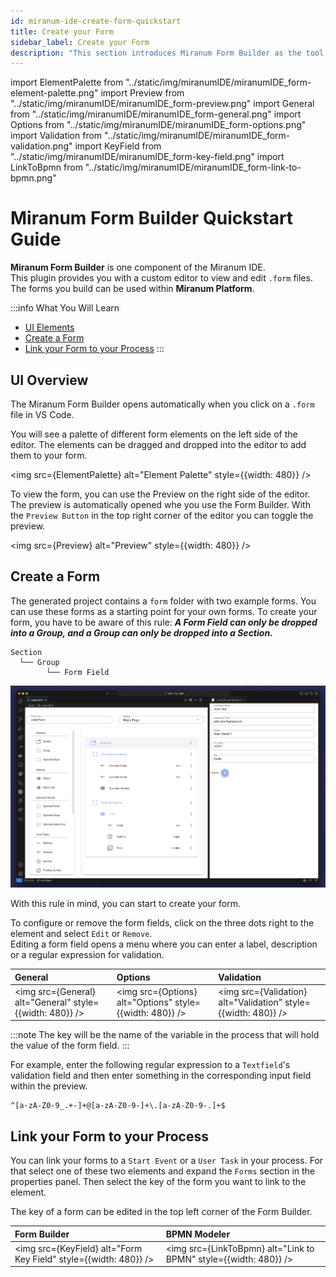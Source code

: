 ```yaml
---
id: miranum-ide-create-form-quickstart
title: Create your Form
sidebar_label: Create your Form
description: "This section introduces Miranum Form Builder as the tool to create and edit forms for Miranum Platform."
---
```


import ElementPalette from "../static/img/miranumIDE/miranumIDE_form-element-palette.png"
import Preview from "../static/img/miranumIDE/miranumIDE_form-preview.png"
import General from "../static/img/miranumIDE/miranumIDE_form-general.png"
import Options from "../static/img/miranumIDE/miranumIDE_form-options.png"
import Validation from "../static/img/miranumIDE/miranumIDE_form-validation.png"
import KeyField from "../static/img/miranumIDE/miranumIDE_form-key-field.png"
import LinkToBpmn from "../static/img/miranumIDE/miranumIDE_form-link-to-bpmn.png"

# Miranum Form Builder Quickstart Guide

**Miranum Form Builder** is one component of the Miranum IDE.  
This plugin provides you with a custom editor to view and edit `.form` files.
The forms you build can be used within **Miranum Platform**.

:::info What You Will Learn
- [UI Elements](#ui-overview)
- [Create a Form](#create-a-form)
- [Link your Form to your Process](#link-your-form-to-your-process)
:::

## UI Overview

The Miranum Form Builder opens automatically when you click on a `.form` file in VS Code.

You will see a palette of different form elements on the left side of the editor.
The elements can be dragged and dropped into the editor to add them to your form.

<img src={ElementPalette} alt="Element Palette" style={{width: 480}} />

To view the form, you can use the Preview on the right side of the editor.
The preview is automatically opened whe you use the Form Builder.
With the `Preview Button` in the top right corner of the editor you can toggle the preview.

<img src={Preview} alt="Preview" style={{width: 480}} />

## Create a Form

The generated project contains a `form` folder with two example forms.
You can use these forms as a starting point for your own forms.
To create your form, you have to be aware of this rule:
**_A Form Field can only be dropped into a Group, and a Group can only be dropped into a Section._**

```text
Section
  └── Group
        └── Form Field
```

![Example](../static/img/miranumIDE/miranumIDE_form-example.png)

With this rule in mind, you can start to create your form.

To configure or remove the form fields, click on the three dots right to the element and select `Edit` or `Remove`.  
Editing a form field opens a menu where you can enter a label, description or a regular expression for validation.

| General                                                  | Options                                                  | Validation                                                     |
|:---------------------------------------------------------|:---------------------------------------------------------|:---------------------------------------------------------------|
| <img src={General} alt="General" style={{width: 480}} /> | <img src={Options} alt="Options" style={{width: 480}} /> | <img src={Validation} alt="Validation" style={{width: 480}} /> |

:::note
The key will be the name of the variable in the process that will hold the value of the form field.
:::

For example, enter the following regular expression to a `Textfield`'s validation field and then enter something in the corresponding
input field within the preview.

```text
^[a-zA-Z0-9_.+-]+@[a-zA-Z0-9-]+\.[a-zA-Z0-9-.]+$
```

## Link your Form to your Process

You can link your forms to a `Start Event` or a `User Task` in your process.
For that select one of these two elements and expand the `Forms` section in the properties panel.
Then select the key of the form you want to link to the element.

The key of a form can be edited in the top left corner of the Form Builder.

| Form Builder                                                     | BPMN Modeler                                                     |
|:-----------------------------------------------------------------|:-----------------------------------------------------------------|
| <img src={KeyField} alt="Form Key Field" style={{width: 480}} /> | <img src={LinkToBpmn} alt="Link to BPMN" style={{width: 480}} /> |
